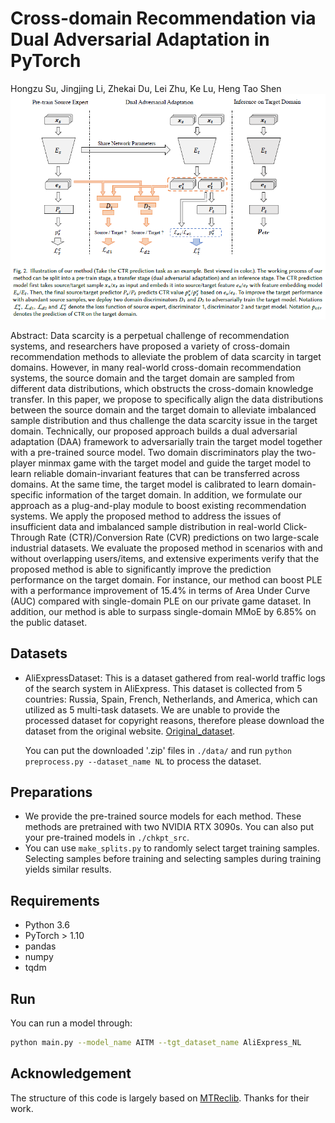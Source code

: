 # Cross-domain Recommendation via Dual Adversarial Adaptation in PyTorch

Hongzu Su, Jingjing Li, Zhekai Du, Lei Zhu, Ke Lu, Heng Tao Shen
![](./framework.png)



Abstract: Data scarcity is a perpetual challenge of recommendation systems, and researchers have proposed a variety of cross-domain recommendation methods to alleviate the problem of data scarcity in target domains. However, in many real-world cross-domain recommendation systems, the source domain and the target domain are sampled from different data distributions, which obstructs the cross-domain knowledge transfer. In this paper, we propose to specifically align the data distributions between the source domain and the target domain to alleviate imbalanced sample distribution and thus challenge the data scarcity issue in the target domain. Technically, our proposed approach builds a dual adversarial adaptation (DAA) framework to adversarially train the target model together with a pre-trained source model. Two domain discriminators play the two-player minmax game with the target model and guide the target model to learn reliable domain-invariant features that can be transferred across domains. At the same time, the target model is calibrated to learn domain-specific information of the target domain. In addition, we formulate our approach as a plug-and-play module to boost existing recommendation systems. We apply the proposed method to address the issues of insufficient data and imbalanced sample distribution in real-world Click-Through Rate (CTR)/Conversion Rate (CVR) predictions on two large-scale industrial datasets. We evaluate the proposed method in scenarios with and without overlapping users/items, and extensive experiments verify that the proposed method is able to significantly improve the prediction performance on the target domain. For instance, our method can  boost PLE with a performance improvement of 15.4% in terms of Area Under Curve (AUC) compared with single-domain PLE on our private game dataset. In addition, our method is able to surpass single-domain MMoE by 6.85% on the public dataset.

## Datasets

* AliExpressDataset: This is a dataset gathered from real-world traffic logs of the search system in AliExpress. This dataset is collected from 5 countries: Russia, Spain, French, Netherlands, and America, which can utilized as 5 multi-task datasets. We are unable to provide the processed dataset for copyright reasons, therefore please download the dataset from the original website. [Original_dataset](https://tianchi.aliyun.com/dataset/dataDetail?dataId=74690). 

  You can put the downloaded '.zip' files in `./data/` and run `python preprocess.py --dataset_name NL` to process the dataset.

## Preparations

- We provide the pre-trained source models for each method. These methods are pretrained with two NVIDIA RTX 3090s. You can also put your pre-trained models in `./chkpt_src`.
- You can use `make_splits.py` to randomly select target training samples. Selecting samples before training and selecting samples during training yields similar results.


## Requirements

* Python 3.6
* PyTorch > 1.10
* pandas
* numpy
* tqdm

## Run

You can run a model through:

```bash
python main.py --model_name AITM --tgt_dataset_name AliExpress_NL
```

## Acknowledgement

The structure of this code is largely based on [MTReclib](https://github.com/easezyc/Multitask-Recommendation-Library). Thanks for their work.
